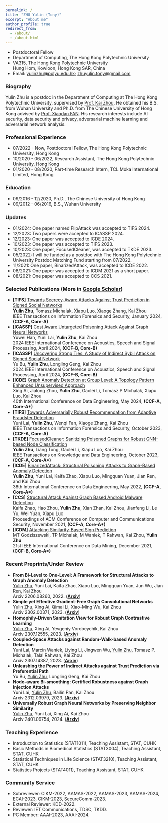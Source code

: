 ```yaml
---
permalink: /
title: "ZHU Yulin (Tony)"
excerpt: "About me"
author_profile: true
redirect_from: 
  - /about/
  - /about.html
---
```


- Postdoctoral Fellow
- Department of Computing, The Hong Kong Polytechnic University  
- VA315, The Hong Kong Polytechnic University<br> 
  Hung Hom, Kowloon, Hong Kong SAR, China
- Email: yulinzhu@polyu.edu.hk; zhuyulin.tony@gmail.com

### Biography
Yulin Zhu is a postdoc in the Department of Computing at The Hong Kong Polytechnic University, supervised by [Prof. Kai Zhou](https://www4.comp.polyu.edu.hk/~kaizhou/). He obtained his B.S. from Wuhan University and Ph.D. from The Chinese University of Hong Kong advised by [Prof. Xiaodan FAN](https://www.sta.cuhk.edu.hk/xfan). His research interests include AI security, data security and privacy, adversarial machine learning and adversarial network analysis.

### Professional Experience
- 07/2022 - Now,     Postdoctoral Fellow, The Hong Kong Polytechnic University, Hong Kong
- 10/2020 - 06/2022, Research Assistant, The Hong Kong Polytechnic University, Hong Kong
- 01/2020 - 08/2020, Part-time Research Intern, TCL Moka International Limited, Hong Kong

### Education
- 09/2016 - 12/2020, Ph.D., The Chinese University of Hong Kong
- 09/2012 - 06/2016, B.S., Wuhan University

### Updates
- 01/2024: One paper named FlipAttack was accepted to TIFS 2024.
- 12/2023: Two papers were accepted to ICASSP 2024.
- 12/2023: One paper was accepted to ICDE 2024.
- 10/2023: One paper was accepted to TIFS 2023.
- 10/2023: One paper, FocusedCleaner, was accepted to TKDE 2023.
- 05/2022: I will be funded as a postdoc with The Hong Kong Polytechnic University Postdoc Matching Fund starting from 07/2022.
- 11/2021: One paper, BinarizedAttack, was accepted to ICDE 2022.
- 08/2021: One paper was accepted to ICDM 2021 as a short paper.
- 08/2021: One paper was accepted to CCS 2021.

### Selected Publications (More in [Google Scholar](https://scholar.google.com/citations?user=-MGpGisAAAAJ&hl=zh-CN)) 
- **[TIFS]** <u>Towards Secrecy-Aware Attacks Against Trust Prediction in Signed Social Networks</u> <br>
  **Yulin Zhu**, Tomasz Michalak, Xiapu Luo, Xiaoge Zhang, Kai Zhou<br>
  IEEE Transactions on Information Forensics and Security, January 2024, **(CCF-A, Core-A)**
- **[ICASSP]** <u>Cost Aware Untargeted Poisoning Attack Against Graph Neural Networks</u> <br>
  Yuwei Han, Yuni Lai, **Yulin Zhu**, Kai Zhou<br>
  2024 IEEE International Conference on Acoustics, Speech and Signal Processing, April 2024, **(CCF-B, Core-B)**
- **[ICASSP]** <u>Uncovering Strong Ties: A Study of Indirect Sybil Attack on Signed Social Network</u> <br>
  Yu Bu, **Yulin Zhu**, Longling Geng, Kai Zhou<br>
  2024 IEEE International Conference on Acoustics, Speech and Signal Processing, April 2024, **(CCF-B, Core-B)**
- **[ICDE]** <u>Graph Anomaly Detection at Group Level: A Topology Pattern Enhanced Unsupervised Approach</u> <br>
  Xing Ai, Jialong Zhou, **Yulin Zhu**, Gaolei Li, Tomasz P Michalak, Xiapu Luo, Kai Zhou<br>
  40th International Conference on Data Engineering, May 2024, **(CCF-A, Core-A\*)**
- **[TIFS]** <u>Towards Adversarially Robust Recommendation from Adaptive Fraudster Detection</u> <br>
  Yuni Lai, **Yulin Zhu**, Wenqi Fan, Xiaoge Zhang, Kai Zhou<br>
  IEEE Transactions on Information Forensics and Security, October 2023, **(CCF-A, Core-A)**
- **[TKDE]** <u>FocusedCleaner: Sanitizing Poisoned Graphs for Robust GNN-based Node Classification</u> <br>
  **Yulin Zhu**, Liang Tong, Gaolei Li, Xiapu Luo, Kai Zhou<br>
  IEEE Transactions on Knowledge and Data Engineering, October 2023, **(CCF-A, Core-A\*)**
- **[ICDE]** <u>BinarizedAttack: Structural Poisoning Attacks to Graph-Based Anomaly Detection</u> <br>
  **Yulin Zhu**, Yuni Lai, Kaifa Zhao, Xiapu Luo, Mingquan Yuan, Jian Ren, and Kai Zhou   
  38th International Conference on Data Engineering, May 2022, **(CCF-A, Core-A\*)**
- **[CCS]** <u>Structural Attack Against Graph Based Android Malware Detection</u> <br>
  Kaifa Zhao, Hao Zhou, **Yulin Zhu**, Xian Zhan, Kai Zhou, Jianfeng Li, Le Yu, Wei Yuan, Xiapu Luo<br> 
  Proceedings of ACM Conference on Computer and Communications Security, November 2021, **(CCF-A, Core-A\*)**
- **[ICDM]** <u>Attacking Similarity-Based Sign Prediction</u> <br>
  MT Godziszewski, TP Michalak, M Waniek, T Rahwan, Kai Zhou, **Yulin Zhu** <br>
  21st IEEE International Conference on Data Mining, December 2021, **(CCF-B, Core-A\*)**  

### Recent Preprints/Under Review
- **From Bi-Level to One-Level: A Framework for Structural Attacks to Graph Anomaly Detection**<br>
  <u>Yulin Zhu</u>, Yuni Lai, Kaifa Zhao, Xiapu Luo, Mingquan Yuan, Jun Wu, Jian Ren, Kai Zhou<br>
  Arxiv 2206.08260, 2022. ([**Arxiv**](https://arxiv.org/abs/2206.08260v1))
- **Simple yet Effective Gradient-Free Graph Convolutional Networks**<br>
  <u>Yulin Zhu</u>, Xing Ai, Qimai Li, Xiao-Ming Wu, Kai Zhou<br>
  Arxiv 2302.00371, 2023. ([**Arxiv**](https://arxiv.org/abs/2302.00371))
- **Homophily-Driven Sanitation View for Robust Graph Contrastive Learning**<br>
  <u>Yulin Zhu</u>, Xing Ai, Yevgeniy Vorobeychik, Kai Zhou<br>
  Arxiv 2307.12555, 2023. ([**Arxiv**](https://arxiv.org/pdf/2307.12555.pdf))
- **Coupled-Space Attacks against Random-Walk-based Anomaly Detection**<br>
  Yuni Lai, Marcin Waniek, Liying Li, Jingwen Wu, <u>Yulin Zhu</u>, Tomasz P. Michalak, Talal Rahwan, Kai Zhou<br>
  Arxiv 2307.14387, 2023. ([**Arxiv**](https://arxiv.org/abs/2307.14387.pdf))
- **Unleashing the Power of Indirect Attacks against Trust Prediction via Preferential Path**<br>
  Yu Bu, <u>Yulin Zhu</u>, Longling Geng, Kai Zhou
- **Node-aware Bi-smoothing: Certified Robustness against Graph Injection Attacks**<br>
  Yuni Lai, <u>Yulin Zhu</u>, Bailin Pan, Kai Zhou<br>
  Arxiv 2312.03979, 2023. ([**Arxiv**](https://arxiv.org/pdf/2312.03979.pdf))
- **Universally Robust Graph Neural Networks by Preserving Neighbor Similarity**<br>
  <u>Yulin Zhu</u>, Yuni Lai, Xing Ai, Kai Zhou<br>
  Arxiv 2401.09754, 2024. ([**Arxiv**](https://arxiv.org/abs/2401.09754))

### Teaching Experience
- Introduction to Statistics (STAT1011), Teaching Assistant, STAT, CUHK
- Basic Methods in Biomedical Statistics (STAT3004), Teaching Assistant, STAT, CUHK
- Statistical Techniques in Life Science (STAT3210), Teaching Assistant, STAT, CUHK
- Statistics Projects (STAT4011), Teaching Assistant, STAT, CUHK

### Community Service
- Subreviewer: CIKM-2022, AAMAS-2022, AAMAS-2023, AAMAS-2024, ECAI-2023, CIKM-2023, SecureComm-2023.
- External Reviewer: KDD-2022.
- Reviewer: IET Communications, TDSC, TKDD.
- PC Member: AAAI-2023, AAAI-2024.
